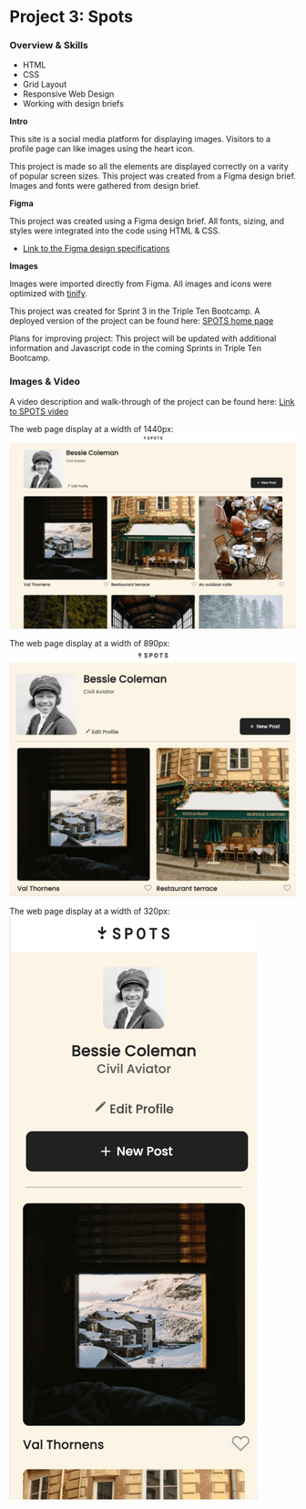 # Project 3: Spots

### Overview & Skills

* HTML  
* CSS  
* Grid Layout
* Responsive Web Design 
* Working with design briefs  
  
**Intro**
  
This site is a social media platform for displaying images. Visitors to a profile page can like images using the heart icon.

This project is made so all the elements are displayed correctly on a varity of popular screen sizes. This project was created from a Figma design brief. Images and fonts were gathered from design brief. 

**Figma**  
  
 This project was created using a Figma design brief. All fonts, sizing, and styles were integrated into the code using HTML & CSS. 

* [Link to the Figma design specifications](https://www.figma.com/file/BBNm2bC3lj8QQMHlnqRsga/Sprint-3-Project-%E2%80%94-Spots?type=design&node-id=2%3A60&mode=design&t=afgNFybdorZO6cQo-1)
  
**Images**  
  
Images were imported directly from Figma. All images and icons were optimized with [tinify](https://tinypng.com/).
  
This project was created for Sprint 3 in the Triple Ten Bootcamp. 
A deployed version of the project can be found here: [SPOTS home page](https://anamariamartinez10.github.io/se_project_spots/)

Plans for improving project: This project will be updated with additional information and Javascript code in the coming Sprints in Triple Ten Bootcamp. 

### Images & Video  

A video description and walk-through of the project can be found here: [Link to SPOTS video](https://drive.google.com/file/d/1d2t9qON0h8EUUb1FiXnrPtg8CA1rIRuY/view?usp=sharing)

The web page display at a width of 1440px:
![layoutAt1440](./images/layoutAt1440.png)

The web page display at a width of 890px: 
![layoutAt890](./images/layoutAt890.png)

The web page display at a width of 320px: 
![layoutAt320](./images/layoutAt320.png)

